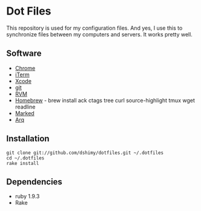 # Dot Files

This repository is used for my configuration files.  And yes, I use this to synchronize files
between my computers and servers.  It works pretty well.

## Software

* [Chrome](https://www.google.com/chrome)
* [iTerm](http://www.iterm2.com/)
* [Xcode](https://developer.apple.com/xcode/)
* [git](http://git-scm.com/downloads)
* [RVM](https://rvm.io/)
* [Homebrew](http://mxcl.github.com/homebrew/) - brew install ack ctags tree curl source-highlight tmux wget readline
* [Marked](http://markedapp.com/)
* [Arq](http://www.haystacksoftware.com/arq/)

## Installation

````
git clone git://github.com/dshimy/dotfiles.git ~/.dotfiles
cd ~/.dotfiles
rake install
````

## Dependencies

* ruby 1.9.3
* Rake
